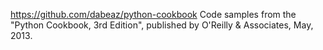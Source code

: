 
https://github.com/dabeaz/python-cookbook
Code samples from the "Python Cookbook, 3rd Edition", published by O'Reilly & Associates, May, 2013.


